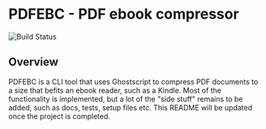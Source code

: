 # PDFEBC - PDF ebook compressor

![Build Status](https://travis-ci.org/slarse/pdfebc.svg?branch=master)

## Overview
PDFEBC is a CLI tool that uses Ghostscript to compress PDF documents to a size
that befits an ebook reader, such as a Kindle. Most of the functionality is
implemented, but a lot of the "side stuff" remains to be added, such as docs,
tests, setup files etc. This README will be updated once the project is completed.
